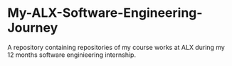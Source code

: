 # My-ALX-Software-Engineering-Journey
A repository containing repositories of my course works at ALX during my 12 months software enginieering internship.

